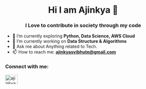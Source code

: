 <h1 align="center"> Hi I am Ajinkya 👋 </h1>

<h3 align="center"> I Love to contribute in society through my code  </h3>


- 🌱 I’m currently exploring **Python, Data Science, AWS Cloud**
- 🔭 I’m currently working on **Data Structure & Algorithms**
- 💬 Ask me about Anything related to Tech.
- 📫 How to reach me: **ajinkyasvibhute@gmail.com**

<h3 align="left">Connect with me:</h3>
<p align="left">

<a href="linkedin.com/in/ajinkyavibhute" target="blank"><img align="center" src="https://raw.githubusercontent.com/rahuldkjain/github-profile-readme-generator/master/src/images/icons/Social/linked-in-alt.svg" alt="ajinkyavibhute" height="30" width="40" /></a>
</p>

<!--
**MrProfessor0/MrProfessor0** is a ✨ _special_ ✨ repository because its `README.md` (this file) appears on your GitHub profile.

Here are some ideas to get you started:

- 👯 I’m looking to collaborate on ...
- 🤔 I’m looking for help with ...
- 😄 Pronouns: ...
- ⚡ Fun fact: ...
-->
